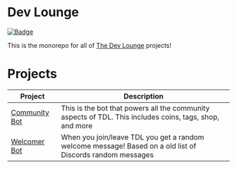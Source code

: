 # Dev Lounge

[![Badge](https://img.shields.io/discord/755788441161302136?color=blue&label=Join%20the%20Discord&style=for-the-badge)](https://discord.gg/2Vd4wAjJnm)

This is the monorepo for all of [The Dev Lounge](https://discord.gg/2Vd4wAjJnm) projects!

# Projects

| Project | Description                                                                                                                              |
|---------|------------------------------------------------------------------------------------------------------------------------------------------|
| [Community Bot](./packages/community/) | This is the bot that powers all the community aspects of TDL. This includes coins, tags, shop, and more   |
| [Welcomer Bot](./packages/welcomer/)   | When you join/leave TDL you get a random welcome message! Based on a old list of Discords random messages |
